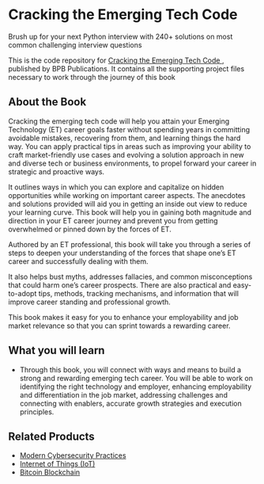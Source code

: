 # Cracking the Emerging Tech Code

Brush up for your next Python interview with 240+ solutions on most common challenging interview questions

This is the code repository for [Cracking the Emerging Tech Code
](https://bpbonline.com/products/cracking-the-emerging-tech-code?_pos=1&_sid=bbf9e5c5c&_ss=r), published by BPB Publications. It contains all the supporting project files necessary to work through the journey of this book

## About the Book
Cracking the emerging tech code will help you attain your Emerging Technology (ET) career goals faster without spending years in committing avoidable mistakes, recovering from them, and learning things the hard way. You can apply practical tips in areas such as improving your ability to craft market-friendly use cases and evolving a solution approach in new and diverse tech or business environments, to propel forward your career in strategic and proactive ways.

It outlines ways in which you can explore and capitalize on hidden opportunities while working on important career aspects. The anecdotes and solutions provided will aid you in getting an inside out view to reduce your learning curve. This book will help you in gaining both magnitude and direction in your ET career journey and prevent you from getting overwhelmed or pinned down by the forces of ET.

Authored by an ET professional, this book will take you through a series of steps to deepen your understanding of the forces that shape one’s ET career and successfully dealing with them.

It also helps bust myths, addresses fallacies, and common misconceptions that could harm one’s career prospects. There are also practical and easy-to-adopt tips, methods, tracking mechanisms, and information that will improve career standing and professional growth.

This book makes it easy for you to enhance your employability and job market relevance so that you can sprint towards a rewarding career.

## What you will learn
* Through this book, you will connect with ways and means to build a strong and rewarding emerging tech career. You will be able to work on identifying the right technology and employer, enhancing employability and differentiation in the job market, addressing challenges and connecting with enablers, accurate growth strategies and execution principles.

## Related Products

* [Modern Cybersecurity Practices](https://bpbonline.com/products/modern-cybersecurity-practices-book-ebook?_pos=1&_sid=76ef861f5&_ss=r)
* [Internet of Things (IoT)](https://bpbonline.com/products/internet-of-things-book-iot-technologies-application-ebook?_pos=3&_sid=020b02f86&_ss=r)
* [Bitcoin Blockchain](https://bpbonline.com/products/bitcoin-blockchain?_pos=1&_sid=c71d569ad&_ss=r)

